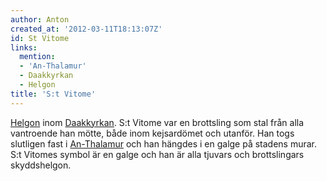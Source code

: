 ```yaml
---
author: Anton
created_at: '2012-03-11T18:13:07Z'
id: St Vitome
links:
  mention:
  - 'An-Thalamur'
  - Daakkyrkan
  - Helgon
title: 'S:t Vitome'
---
```


[Helgon] inom [Daakkyrkan]. S:t Vitome var en brottsling som stal från alla vantroende han mötte,
både inom kejsardömet och utanför. Han togs slutligen fast i [An-Thalamur] och han hängdes i en
galge på stadens murar. S:t Vitomes symbol är en galge och han är alla tjuvars och brottslingars
skyddshelgon.

  [Helgon]: Helgon
  [Daakkyrkan]: Daakkyrkan
  [An-Thalamur]: An-Thalamur
